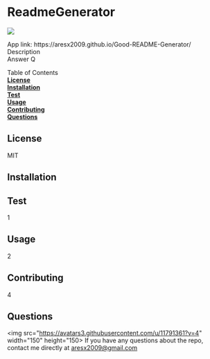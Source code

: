 
  <h1>ReadmeGenerator</h1>
  <p>
    <a>
        <img src= "https://img.shields.io/badge/contributor-Bro!-red">
    </a>
  </p>
  App link: https://aresx2009.github.io/Good-README-Generator/<br>
  Description<br>
  Answer Q

  Table of Contents<br>
  **[License](#License)**<br>
  **[Installation](#Installation)**<br>
  **[Test](#Test)**<br>
  **[Usage](#Usage)**<br>
  **[Contributing](#Contributing)**<br>
  **[Questions](#Questions)**<br>

  ## **License**<br>
  MIT

  ## **Installation**<br>
  

  ## **Test**<br>
  1

  ## **Usage**<br>
  2

  ## **Contributing**<br>
  4

  ## **Questions**<br>
  <img src="https://avatars3.githubusercontent.com/u/11791361?v=4" width="150" height="150>
    If you have any questions about the repo, contact me directly at <a href="mailto:aresx2009@gmail.com">aresx2009@gmail.com</a>
  